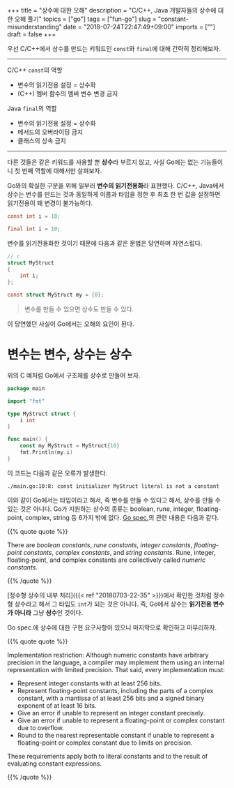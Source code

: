 +++
title = "상수에 대한 오해"
description = "C/C++, Java 개발자들의 상수에 대한 오해 풀기"
topics = ["go"]
tags = ["fun-go"]
slug = "constant-misunderstanding"
date = "2018-07-24T22:47:49+09:00"
imports = [""]
draft = false
+++

우선 C/C++에서 상수를 만드는 키워드인 `const`와 `final`에 대해 간략히 정리해보자.

---

C/C++ `const`의 역할

- 변수의 읽기전용 설정 = 상수화
- (C++) 멤버 함수의 멤버 변수 변경 금지

Java `final`의 역할

- 변수의 읽기전용 설정 = 상수화
- 메서드의 오버라이딩 금지
- 클래스의 상속 금지

---

다른 것들은 같은 키워드를 사용할 뿐 **상수**라 부르지 않고, 사실 Go에는 없는 기능들이니 첫 번째 역할에 대해서만 살펴보자.

Go와의 확실한 구분을 위해 일부러 **변수의 읽기전용화**라 표현했다. C/C++, Java에서 상수는 변수를 만드는 것과 동일하게 이름과 타입을 정한 후 최초 한 번 값을 설정하면 읽기전용이 돼 변경이 불가능하다.

```c
const int i = 10;
```

```java
final int i = 10;
```

변수를 읽기전용화한 것이기 때문에 다음과 같은 문법은 당연하며 자연스럽다.

```c
// c
struct MyStruct
{
	int i;
};

const struct MyStruct my = {0};
```

> 변수를 만들 수 있으면 상수도 만들 수 있다.

이 당연했던 사실이 Go에서는 오해의 요인이 된다.

# 변수는 변수, 상수는 상수

위의 C 예처럼 Go에서 구조체를 상수로 만들어 보자.

```go
package main

import "fmt"

type MyStruct struct {
	i int
}

func main() {
	const my MyStruct = MyStruct{10}
	fmt.Println(my.i)
}
```

이 코드는 다음과 같은 오류가 발생한다.

```
./main.go:10:8: const initializer MyStruct literal is not a constant
```

이와 같이 Go에서는 타입이라고 해서, 즉 변수를 만들 수 있다고 해서, 상수를 만들 수 있는 것은 아니다. Go가 지원하는 상수의 종류는 boolean, rune, integer, floating-point, complex, string 등 6가지 밖에 없다. [Go spec.](https://golang.org/ref/spec#Constants)의 관련 내용은 다음과 같다.

{{% quote quote %}}

There are *boolean constants*, *rune constants*, *integer constants*, *floating-point constants*, *complex constants*, and *string constants*. Rune, integer, floating-point, and complex constants are collectively called *numeric constants*. 

{{% /quote %}}

[정수형 상수의 내부 처리]({{< ref "20180703-22-35" >}})에서 확인한 것처럼 정수형 상수라고 해서 그 타입도 `int`가 되는 것은 아니다. 즉, Go에서 상수는 **읽기전용 변수가 아니라** 그냥 **상수**인 것이다.

Go spec.에 상수에 대한 구현 요구사항이 있으니 마지막으로 확인하고 마무리하자.

{{% quote quote %}}

Implementation restriction: Although numeric constants have arbitrary precision in the language, a compiler may implement them using an internal representation with limited precision. That said, every implementation must:

- Represent integer constants with at least 256 bits.
- Represent floating-point constants, including the parts of a complex constant, with a mantissa of at least 256 bits and a signed binary exponent of at least 16 bits.
- Give an error if unable to represent an integer constant precisely.
- Give an error if unable to represent a floating-point or complex constant due to overflow.
- Round to the nearest representable constant if unable to represent a floating-point or complex constant due to limits on precision.

These requirements apply both to literal constants and to the result of evaluating constant expressions.

{{% /quote %}}

